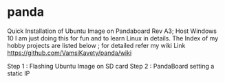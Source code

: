 # panda
Quick Installation of Ubuntu Image on Pandaboard Rev A3; Host Windows 10
I am just doing this for fun and to learn Linux in details. 
The Index of my hobby projects are listed below ; for detailed refer my wiki Link https://github.com/VamsiKavety/panda/wiki

Step 1     : Flashing Ubuntu Image on SD card
Step 2     : PandaBoard setting a static IP
